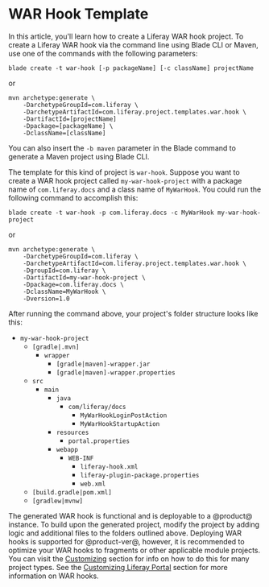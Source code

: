 # WAR Hook Template [](id=war-hook-template)

In this article, you'll learn how to create a Liferay WAR hook project. To
create a Liferay WAR hook via the command line using Blade CLI or Maven, use one
of the commands with the following parameters:

    blade create -t war-hook [-p packageName] [-c className] projectName

or

    mvn archetype:generate \
        -DarchetypeGroupId=com.liferay \
        -DarchetypeArtifactId=com.liferay.project.templates.war.hook \
        -DartifactId=[projectName]
        -Dpackage=[packageName] \
        -DclassName=[className]

You can also insert the `-b maven` parameter in the Blade command to generate a
Maven project using Blade CLI.

The template for this kind of project is `war-hook`. Suppose you want to create
a WAR hook project called `my-war-hook-project` with a package name of
`com.liferay.docs` and a class name of `MyWarHook`. You could run the following
command to accomplish this:

    blade create -t war-hook -p com.liferay.docs -c MyWarHook my-war-hook-project

or

    mvn archetype:generate \
        -DarchetypeGroupId=com.liferay \
        -DarchetypeArtifactId=com.liferay.project.templates.war.hook \
        -DgroupId=com.liferay \
        -DartifactId=my-war-hook-project \
        -Dpackage=com.liferay.docs \
        -DclassName=MyWarHook \
        -Dversion=1.0

After running the command above, your project's folder structure looks like
this: 

- `my-war-hook-project`
    - `[gradle|.mvn]`
        - `wrapper`
            - `[gradle|maven]-wrapper.jar`
            - `[gradle|maven]-wrapper.properties`
    - `src`
        - `main`
            - `java`
                - `com/liferay/docs`
                    - `MyWarHookLoginPostAction`
                    - `MyWarHookStartupAction`
            - `resources`
                - `portal.properties`
            - `webapp`
                - `WEB-INF`
                    - `liferay-hook.xml`
                    - `liferay-plugin-package.properties`
                    - `web.xml`
    - `[build.gradle|pom.xml]`
    - `[gradlew|mvnw]`

The generated WAR hook is functional and is deployable to a @product@ instance.
To build upon the generated project, modify the project by adding logic and
additional files to the folders outlined above. Deploying WAR hooks is
supported for @product-ver@, however, it is recommended to optimize your WAR
hooks to fragments or other applicable module projects. You can visit the
[Customizing](/develop/tutorials/-/knowledge_base/7-0/customizing) section for
info on how to do this for many project types. See the
[Customizing Liferay Portal](/develop/tutorials/-/knowledge_base/6-2/customizing-liferay-portal)
section for more information on WAR hooks.

